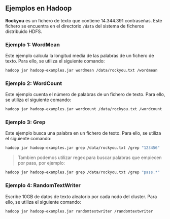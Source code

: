 ## Ejemplos en Hadoop

**Rockyou** es un fichero de texto que contiene 14.344.391 contraseñas. Este fichero se encuentra en el directorio `/data` del sistema de ficheros distribuido HDFS.

### Ejemplo 1: WordMean

Este ejemplo calcula la longitud media de las palabras de un fichero de texto. Para ello, se utiliza el siguiente comando:

```bash
hadoop jar hadoop-examples.jar wordmean /data/rockyou.txt /wordmean
```

### Ejemplo 2: WordCount

Este ejemplo cuenta el número de palabras de un fichero de texto. Para ello, se utiliza el siguiente comando:

```bash
hadoop jar hadoop-examples.jar wordcount /data/rockyou.txt /wordcount
```

### Ejemplo 3: Grep

Este ejemplo busca una palabra en un fichero de texto. Para ello, se utiliza el siguiente comando:

```bash
hadoop jar hadoop-examples.jar grep /data/rockyou.txt /grep "123456"
```
> Tambien podemos utilizar regex para buscar palabras que empiecen por pass, por ejemplo:
```bash
hadoop jar hadoop-examples.jar grep /data/rockyou.txt /grep "pass.*"
```

### Ejemplo 4: RandomTextWriter

Escribe 10GB de datos de texto aleatorio por cada nodo del cluster. Para ello, se utiliza el siguiente comando:

```bash
hadoop jar hadoop-examples.jar randomtextwriter /randomtextwriter
```
